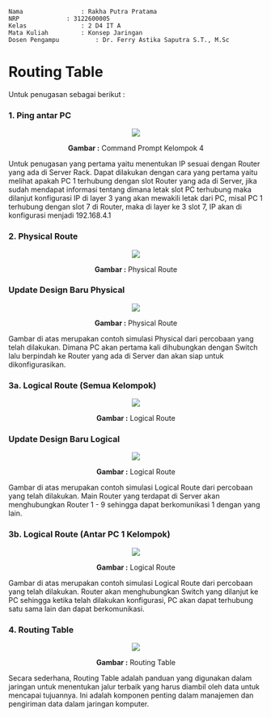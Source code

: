     Nama		        : Rakha Putra Pratama
    NRP		        : 3122600005
    Kelas		        : 2 D4 IT A
    Mata Kuliah	        : Konsep Jaringan
    Dosen Pengampu	        : Dr. Ferry Astika Saputra S.T., M.Sc

# Routing Table

Untuk penugasan sebagai berikut :

### **1. Ping antar PC**

<div align="center">
<img src="./assets/pingPcKePc.png">
<p><strong>Gambar :</strong> Command Prompt Kelompok 4</p>
</div>
    
Untuk penugasan yang pertama yaitu menentukan IP sesuai dengan Router yang ada di Server Rack. Dapat dilakukan dengan cara yang pertama yaitu melihat apakah PC 1 terhubung dengan slot Router yang ada di Server, jika sudah mendapat informasi tentang dimana letak slot PC terhubung maka dilanjut konfigurasi IP di layer 3 yang akan mewakili letak dari PC, misal PC 1 terhubung dengan slot 7 di Router, maka di layer ke 3 slot 7, IP akan di konfigurasi menjadi 192.168.4.1 

### **2. Physical Route**

<div align="center">
<img src="./assets/physical.jpeg">
<p><strong>Gambar :</strong> Physical Route</p>
</div>

### **Update Design Baru Physical**
<div align="center">
<img src="./assets/physical-new.jpg">
<p><strong>Gambar :</strong> Physical Route</p>
</div>
    
Gambar di atas merupakan contoh simulasi Physical dari percobaan yang telah dilakukan. Dimana PC akan pertama kali dihubungkan dengan Switch lalu berpindah ke Router yang ada di Server dan akan siap untuk dikonfigurasikan.

### **3a. Logical Route (Semua Kelompok)**
<div align="center">
<img src="./assets/logicalRouterKeRouter.jpeg">
<p><strong>Gambar :</strong> Logical Route</p>
</div>

### **Update Design Baru Logical**
<div align="center">
<img src="./assets/logicalRouterKeRouter-NEW.jpg">
<p><strong>Gambar :</strong> Logical Route</p>
</div>

Gambar di atas merupakan contoh simulasi Logical Route dari percobaan yang telah dilakukan. Main Router yang terdapat di Server akan menghubungkan Router 1 - 9 sehingga dapat berkomunikasi 1 dengan yang lain.

### **3b. Logical Route (Antar PC 1 Kelompok)**
<div align="center">
<img src="./assets/logicalRouterKePc.jpeg">
<p><strong>Gambar :</strong> Logical Route</p>
</div>

Gambar di atas merupakan contoh simulasi Logical Route dari percobaan yang telah dilakukan. Router akan menghubungkan Switch yang dilanjut ke PC sehingga ketika telah dilakukan konfigurasi, PC akan dapat terhubung satu sama lain dan dapat berkomunikasi.

### **4. Routing Table**
<div align="center">
<img src="./assets/ipRoutePrint.png">
<p><strong>Gambar :</strong> Routing Table</p>
</div>

Secara sederhana, Routing Table adalah panduan yang digunakan dalam jaringan untuk menentukan jalur terbaik yang harus diambil oleh data untuk mencapai tujuannya. Ini adalah komponen penting dalam manajemen dan pengiriman data dalam jaringan komputer.